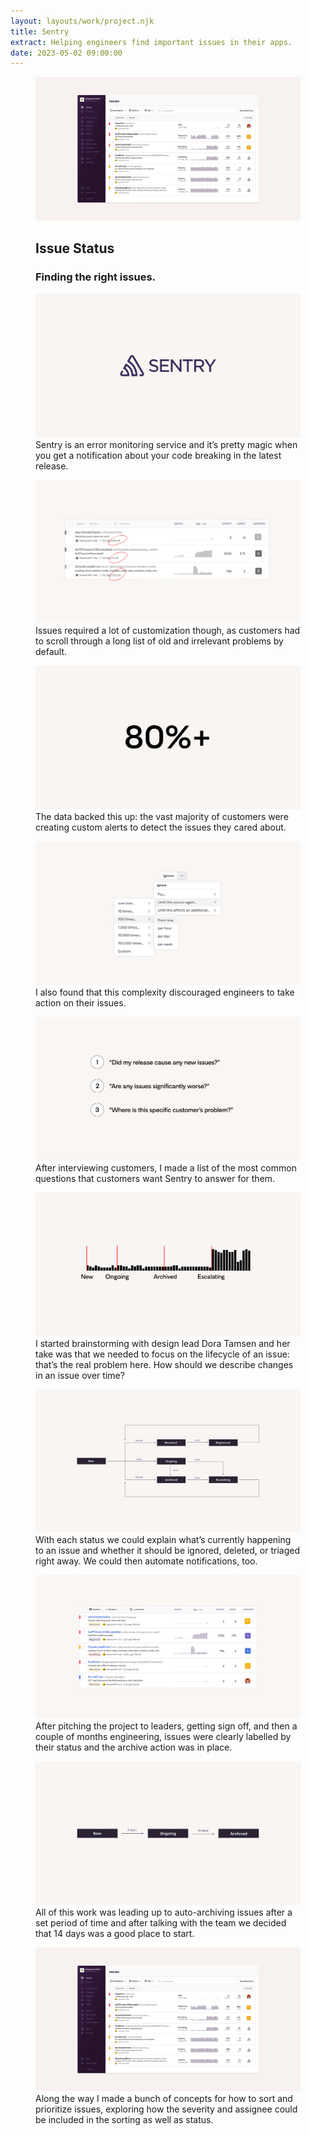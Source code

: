 ```yaml
---
layout: layouts/work/project.njk
title: Sentry
extract: Helping engineers find important issues in their apps.
date: 2023-05-02 09:00:00
---
```


<div class="carousel">
  <figure class="work-title">
    <img src="/images/work/sentry-status/issues-start.webp" alt="A screenshot of a concept for how status could be applied to issues" />
    <figcaption>
      <div>
        <h2>Issue Status</h2>
        <h3>Finding the right issues.</h3>
      </div>
    </figcaption>
  </figure>
  <figure>
    <img src="/images/work/sentry-status/sentry-logo.svg" alt="The Sentry logo" />
    <figcaption>Sentry is an error monitoring service and it’s pretty magic when you get a notification about your code breaking in the latest release.</figcaption>
  </figure>
  <figure>
    <img src="/images/work/sentry-status/old-issues.webp" alt="A list of old issues in the Sentry app"/>
    <figcaption>Issues required a lot of customization though, as customers had to scroll through a long list of old and irrelevant problems by default.</figcaption>
  </figure>
  <figure>
    <img src="/images/work/sentry-status/80.svg" />
    <figcaption>The data backed this up: the vast majority of customers were creating custom alerts to detect the issues they cared about.</figcaption>
  </figure>
  <figure>
    <img src="/images/work/sentry-status/ignore.webp" alt="A screenshot of all the Ignore actions available for an issue"/>
    <figcaption>
      I also found that this complexity discouraged engineers to take action on their issues.
    </figcaption>
  </figure>
  <figure>
    <img src="/images/work/sentry-status/use-cases.webp" alt="A list of questions that customers are ask Sentry whenever they use the app" />
    <figcaption>After interviewing customers, I made a list of the most common questions that customers want Sentry to answer for them.</figcaption>
  </figure>
  <figure>
    <img src="/images/work/sentry-status/issues-timeline.svg" />
    <figcaption>I started brainstorming with design lead Dora Tamsen and her take was that we needed to focus on the lifecycle of an issue: that’s the real problem here. How should we describe changes in an issue over time?</figcaption>
  </figure>
  <figure>
    <img src="/images/work/sentry-status/issue-lifecycle.svg" alt="A diagram showing how an issue changes status over time" />
    <figcaption>With each status we could explain what’s currently happening to an issue and whether it should be ignored, deleted, or triaged right away. We could then automate notifications, too.</figcaption>
  </figure>
  <figure>
    <img src="/images/work/sentry-status/archive-table.webp" alt="A screenshot of the issues table with the archive button and proper statuses added to each issue." />
    <figcaption>
      After pitching the project to leaders, getting sign off, and then a couple of months engineering, issues were clearly labelled by their status and the archive action was in place.
    </figcaption>
  </figure>
  <figure>
    <img src="/images/work/sentry-status/auto-archive.svg" />
    <figcaption>
      All of this work was leading up to auto-archiving issues after a set period of time and after talking with the team we decided that 14 days was a good place to start.
    </figcaption>
  </figure>
  <figure>
    <img src="/images/work/sentry-status/issues-start.webp" alt="A screenshot of a concept for how status could be applied to issues" />
    <figcaption>
      Along the way I made a bunch of concepts for how to sort and prioritize issues, exploring how the severity and assignee could be included in the sorting as well as status.
    </figcaption>
  </figure>
</div>
